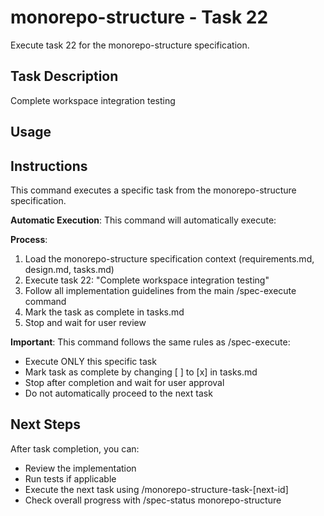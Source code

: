 # monorepo-structure - Task 22

Execute task 22 for the monorepo-structure specification.

## Task Description
Complete workspace integration testing

## Usage


## Instructions
This command executes a specific task from the monorepo-structure specification.

**Automatic Execution**: This command will automatically execute:


**Process**:
1. Load the monorepo-structure specification context (requirements.md, design.md, tasks.md)
2. Execute task 22: "Complete workspace integration testing"
3. Follow all implementation guidelines from the main /spec-execute command
4. Mark the task as complete in tasks.md
5. Stop and wait for user review

**Important**: This command follows the same rules as /spec-execute:
- Execute ONLY this specific task
- Mark task as complete by changing [ ] to [x] in tasks.md
- Stop after completion and wait for user approval
- Do not automatically proceed to the next task

## Next Steps
After task completion, you can:
- Review the implementation
- Run tests if applicable
- Execute the next task using /monorepo-structure-task-[next-id]
- Check overall progress with /spec-status monorepo-structure
